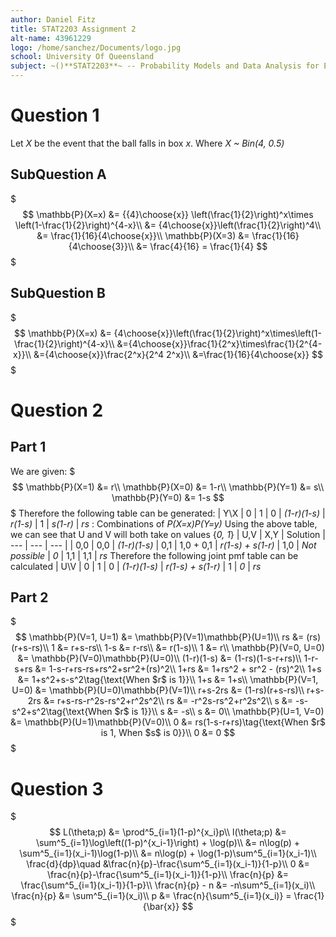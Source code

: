 ```yaml
---
author: Daniel Fitz
title: STAT2203 Assignment 2
alt-name: 43961229
logo: /home/sanchez/Documents/logo.jpg
school: University Of Queensland
subject: ~()**STAT2203**~ -- Probability Models and Data Analysis for Engineering
---
```


# Question 1
Let *X* be the event that the ball falls in box *x*. Where *X ~ Bin(4, 0.5)*

## SubQuestion A
$$$
\mathbb{P}(X=x) &= {{4}\choose{x}} \left(\frac{1}{2}\right)^x\times \left(1-\frac{1}{2}\right)^{4-x}\\
&= {4\choose{x}}\left(\frac{1}{2}\right)^4\\
&= \frac{1}{16}{4\choose{x}}\\
\mathbb{P}(X=3) &= \frac{1}{16}{4\choose{3}}\\
&= \frac{4}{16} = \frac{1}{4}
$$$

## SubQuestion B
$$$
\mathbb{P}(X=x) &= {4\choose{x}}\left(\frac{1}{2}\right)^x\times\left(1-\frac{1}{2}\right)^{4-x}\\
&={4\choose{x}}\frac{1}{2^x}\times\frac{1}{2^{4-x}}\\
&={4\choose{x}}\frac{2^x}{2^4 2^x}\\
&=\frac{1}{16}{4\choose{x}}
$$$

# Question 2
## Part 1
We are given:
$$$
\mathbb{P}(X=1) &= r\\
\mathbb{P}(X=0) &= 1-r\\
\mathbb{P}(Y=1) &= s\\
\mathbb{P}(Y=0) &= 1-s
$$$
Therefore the following table can be generated:
| Y\X | 0 | 1
| 0 | *(1-r)(1-s)* | *r(1-s)*
| 1 | *s(1-r)* | *rs*
: Combinations of *P(X=x)P(Y=y)*
Using the above table, we can see that U and V will both take on values {*0, 1*}
| U,V | X,Y | Solution
| --- | --- | --- |
| 0,0 | 0,0 | *(1-r)(1-s)*
| 0,1 | 1,0 + 0,1 | *r(1-s) + s(1-r)*
| 1,0 | *Not possible* | *0*
| 1,1 | 1,1 | *rs*
Therefore the following joint pmf table can be calculated
| U\V | 0 | 1
| 0 | *(1-r)(1-s)* | *r(1-s) + s(1-r)*
| 1 | *0* | *rs*

## Part 2
$$$
\mathbb{P}(V=1, U=1) &= \mathbb{P}(V=1)\mathbb{P}(U=1)\\
rs &= (rs)(r+s-rs)\\
1 &= r+s-rs\\
1-s &= r-rs\\
&= r(1-s)\\
1 &= r\\
\mathbb{P}(V=0, U=0) &= \mathbb{P}(V=0)\mathbb{P}(U=0)\\
(1-r)(1-s) &= (1-rs)(1-s-r+rs)\\
1-r-s+rs &= 1-s-r+rs-rs+rs^2+sr^2+(rs)^2\\
1+rs &= 1+rs^2 + sr^2 - (rs)^2\\
1+s &= 1+s^2+s-s^2\tag{\text{When $r$ is 1}}\\
1+s &= 1+s\\
\mathbb{P}(V=1, U=0) &= \mathbb{P}(U=0)\mathbb{P}(V=1)\\
r+s-2rs &= (1-rs)(r+s-rs)\\
r+s-2rs &= r+s-rs-r^2s-rs^2+r^2s^2\\
rs &= -r^2s-rs^2+r^2s^2\\
s &= -s-s^2+s^2\tag{\text{When $r$ is 1}}\\
s &= -s\\
s &= 0\\
\mathbb{P}(U=1, V=0) &= \mathbb{P}(U=1)\mathbb{P}(V=0)\\
0 &= rs(1-s-r+rs)\tag{\text{When $r$ is 1, When $s$ is 0}}\\
0 &= 0
$$$

# Question 3
$$$
L(\theta;p) &= \prod^5_{i=1}(1-p)^{x_i}p\\
l(\theta;p) &= \sum^5_{i=1}\log\left((1-p)^{x_i-1}\right) + \log(p)\\
&= n\log(p) + \sum^5_{i=1}(x_i-1)\log(1-p)\\
&= n\log(p) + \log(1-p)\sum^5_{i=1}(x_i-1)\\
\frac{d}{dp}\quad &\frac{n}{p}-\frac{\sum^5_{i=1}(x_i-1)}{1-p}\\
0 &= \frac{n}{p}-\frac{\sum^5_{i=1}(x_i-1)}{1-p}\\
\frac{n}{p} &= \frac{\sum^5_{i=1}(x_i-1)}{1-p}\\
\frac{n}{p} - n &= -n\sum^5_{i=1}(x_i)\\
\frac{n}{p} &= \sum^5_{i=1}(x_i)\\
p &= \frac{n}{\sum^5_{i=1}(x_i)} = \frac{1}{\bar{x}}
$$$
